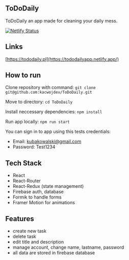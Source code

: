 ## ToDoDaily

ToDoDaily an app made for cleaning your daily mess.

[![Netlify Status](https://api.netlify.com/api/v1/badges/4c53752c-ac5d-4c3e-afe5-e6c3c0f1403d/deploy-status)](https://app.netlify.com/sites/tododailyapp/deploys)

## Links

[https://tododaily.pl](https://tododailyapp.netlify.app/)

## How to run

Clone repository with command:
`git clone git@github.com:kacwojdev/ToDoDaily.git`

Move to directory:
`cd ToDoDaily`

Install neccessary dependencies:
`npm install`

Run app locally:
`npm run start`

You can sign in to app using this tests credentials:

-   Email: kubakowalski@gmail.com
-   Password: Test1234

## Tech Stack

-   React
-   React-Router
-   React-Redux (state management)
-   Firebase auth, database
-   Formik to handle forms
-   Framer Motion for animations

## Features

-   create new task
-   delete task
-   edit title and description
-   manage account, change name, lastname, password
-   all data are stored in firebase database

